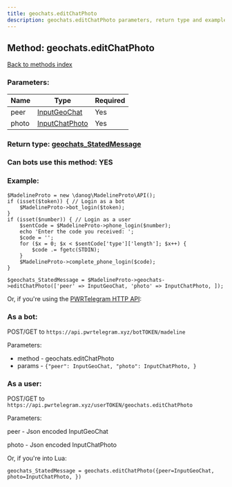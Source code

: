 ```yaml
---
title: geochats.editChatPhoto
description: geochats.editChatPhoto parameters, return type and example
---
```

## Method: geochats.editChatPhoto  
[Back to methods index](index.md)


### Parameters:

| Name     |    Type       | Required |
|----------|---------------|----------|
|peer|[InputGeoChat](../types/InputGeoChat.md) | Yes|
|photo|[InputChatPhoto](../types/InputChatPhoto.md) | Yes|


### Return type: [geochats\_StatedMessage](../types/geochats_StatedMessage.md)

### Can bots use this method: **YES**


### Example:


```
$MadelineProto = new \danog\MadelineProto\API();
if (isset($token)) { // Login as a bot
    $MadelineProto->bot_login($token);
}
if (isset($number)) { // Login as a user
    $sentCode = $MadelineProto->phone_login($number);
    echo 'Enter the code you received: ';
    $code = '';
    for ($x = 0; $x < $sentCode['type']['length']; $x++) {
        $code .= fgetc(STDIN);
    }
    $MadelineProto->complete_phone_login($code);
}

$geochats_StatedMessage = $MadelineProto->geochats->editChatPhoto(['peer' => InputGeoChat, 'photo' => InputChatPhoto, ]);
```

Or, if you're using the [PWRTelegram HTTP API](https://pwrtelegram.xyz):

### As a bot:

POST/GET to `https://api.pwrtelegram.xyz/botTOKEN/madeline`

Parameters:

* method - geochats.editChatPhoto
* params - `{"peer": InputGeoChat, "photo": InputChatPhoto, }`



### As a user:

POST/GET to `https://api.pwrtelegram.xyz/userTOKEN/geochats.editChatPhoto`

Parameters:

peer - Json encoded InputGeoChat

photo - Json encoded InputChatPhoto




Or, if you're into Lua:

```
geochats_StatedMessage = geochats.editChatPhoto({peer=InputGeoChat, photo=InputChatPhoto, })
```

